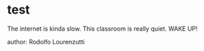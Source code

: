 # test

The internet is kinda slow. This classroom is really quiet. WAKE UP!

author: Rodolfo Lourenzutti


